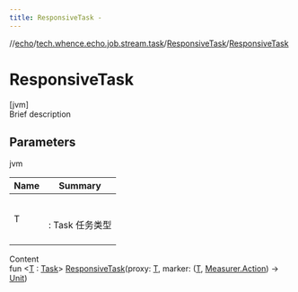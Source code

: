 ```yaml
---
title: ResponsiveTask -
---
```

//[echo](../../index.md)/[tech.whence.echo.job.stream.task](../index.md)/[ResponsiveTask](index.md)/[ResponsiveTask](-responsive-task.md)



# ResponsiveTask  
[jvm]  
Brief description  


## Parameters  
  
jvm  
  
|  Name|  Summary| 
|---|---|
| T| <br><br>: Task 任务类型<br><br>
  
  
Content  
fun <[T](index.md) : [Task](../-task/index.md)> [ResponsiveTask](-responsive-task.md)(proxy: [T](index.md), marker: ([T](index.md), [Measurer.Action](../../tech.whence.echo.job.stream.work/-measurer/-action/index.md)) -> [Unit](https://kotlinlang.org/api/latest/jvm/stdlib/kotlin/-unit/index.html))  



